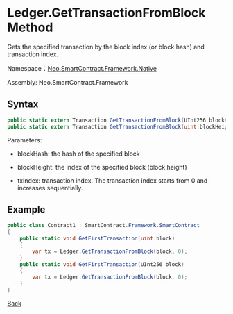 # Ledger.GetTransactionFromBlock Method

Gets the specified transaction by the block index (or block hash) and transaction index.

Namespace：[Neo.SmartContract.Framework.Native](../../native.md)

Assembly: Neo.SmartContract.Framework

## Syntax

```cs
public static extern Transaction GetTransactionFromBlock(UInt256 blockHash, int txIndex);
public static extern Transaction GetTransactionFromBlock(uint blockHeight, int txIndex);
```

Parameters:

- blockHash: the hash of the specified block

- blockHeight: the index of the specified block (block height)
- txIndex: transaction index. The transaction index starts from 0 and increases sequentially.

## Example

```cs
public class Contract1 : SmartContract.Framework.SmartContract
{
    public static void GetFirstTransaction(uint block)
    {
        var tx = Ledger.GetTransactionFromBlock(block, 0);
    }
    public static void GetFirstTransaction(UInt256 block)
    {
        var tx = Ledger.GetTransactionFromBlock(block, 0);
    }
}
```
[Back](../Ledger.md)